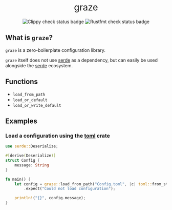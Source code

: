 <div align="center">
    <h1 style="font-weight: 400">graze</h1>
    <img src="https://github.com/ImajinDevon/graze/actions/workflows/clippy-check.yml/badge.svg" alt="Clippy check status badge">
    <img src="https://github.com/ImajinDevon/graze/actions/workflows/rustfmt-check.yml/badge.svg" alt="Rustfmt check status badge">
</div>

## What is `graze`?

`graze` is a zero-boilerplate configuration library.

`graze` itself does not use [serde](https://crates.io/crates/serde) as a dependency, but can
easily be used alongside the [serde](https://crates.io/crates/serde) ecosystem.

## Functions

- `load_from_path`
- `load_or_default`
- `load_or_write_default`

## Examples

### Load a configuration using the [toml](https://crates.io/crates/toml) crate

```rust
use serde::Deserialize;

#[derive(Deserialize)]
struct Config {
    message: String
}

fn main() {
    let config = graze::load_from_path("Config.toml", |c| toml::from_str(c))
        .expect("Could not load configuration");

    println!("{}", config.message);
}
```
